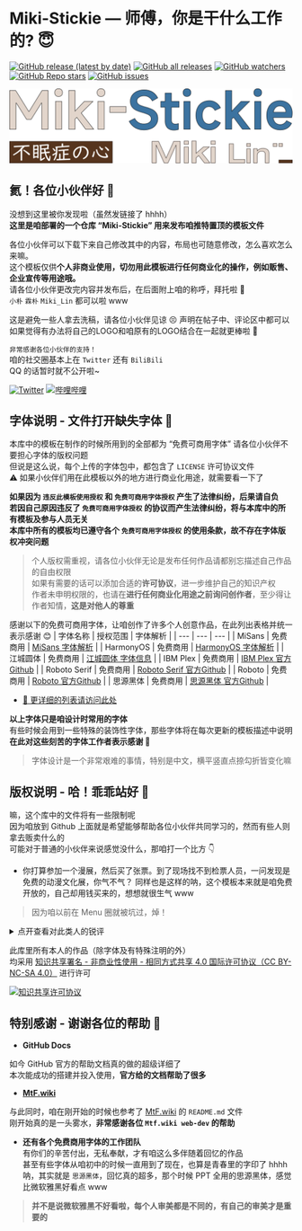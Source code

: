 # Miki-Stickie — 师傅，你是干什么工作的? 😇  
[![GitHub release (latest by date)][versions]][My-Projects]
[![GitHub all releases][Downloads]][My-Projects]
[![GitHub watchers][github-watchers]][watching]
[![GitHub Repo stars][github-r-s]][star]
[![GitHub issues][issues]][miki-stickie-issues]

<!--Miki-Stickie LOGO-->
[![Miki-Stickie][miki-stickie]][Github]

<!--介绍部分-->
## 氦！各位小伙伴好 🥳  
没想到这里被你发现啦（虽然发链接了 hhhh）  
**这里是咱部署的一个仓库 “Miki-Stickie” 用来发布咱推特置顶的模板文件**  

各位小伙伴可以下载下来自己修改其中的内容，布局也可随意修改，怎么喜欢怎么来嘛。  
这个模板仅供**个人非商业使用，切勿用此模板进行任何商业化的操作，例如贩售、企业宣传等用途哦。**  
请各位小伙伴更改完内容并发布后，在后面附上咱的称呼，拜托啦 🥰  
`小朴` `霖朴` `Miki_Lin` 都可以啦 www  
  
这是避免一些人拿去洗稿，请各位小伙伴见谅 😣 声明在帖子中、评论区中都可以  
如果觉得有办法将自己的LOGO和咱原有的LOGO结合在一起就更棒啦 🤘  

`非常感谢各位小伙伴的支持！`  
咱的社交圈基本上在 `Twitter` 还有 `BiliBili`  
QQ 的话暂时就不公开啦~  
   
[![Twitter][twitter]](https://twitter.com/Miki_Lin_CN) [![哔哩哔哩][BiliBili]](https://space.bilibili.com/22974524)

<!--字体部分-->
## 字体说明 - 文件打开缺失字体 🤨  
本库中的模板在制作的时候所用到的全部都为 “免费可商用字体” 请各位小伙伴不要担心字体的版权问题  
但说是这么说，每个上传的字体包中，都包含了 `LICENSE` 许可协议文件  
⚠️ 如果小伙伴们用在此模板以外的地方进行商业化用途，就需要看一下了  
  
**如果因为 `违反此模板使用授权` 和 `免费可商用字体授权` 产生了法律纠纷，后果请自负**  
**若因自己原因违反了 `免费可商用字体授权` 的协议而产生法律纠纷，将与本库中的所有模板及参与人员无关**  
**本库中所有的模板均已遵守各个 `免费可商用字体授权` 的使用条款，故不存在字体版权冲突问题**

> 个人版权需重视，请各位小伙伴无论是发布任何作品请都别忘描述自己作品的自由权限  
> 如果有需要的话可以添加合适的**许可协议**，进一步维护自己的知识产权  
> 作者未申明权限的，也请在**进行任何商业化用途之前询问创作者**，至少得让作者知情，**这是对他人的尊重**  
  
感谢以下的免费可商用字体，让咱创作了许多个人创意作品，在此列出表格并统一表示感谢 😊
| 字体名称 | 授权范围 | 字体解析 |
| --- | --- | --- |
| MiSans | 免费商用 | [MiSans 字体解析][MiSans-analysis] |
| HarmonyOS | 免费商用 | [HarmonyOS 字体解析][HarmonyOS-analysis] |
| 江城圆体 | 免费商用 | [江城圆体 字体信息][江城圆体-info] |
| IBM Plex | 免费商用 | [IBM Plex 官方Github][IBM-Plex-Github] |
| Roboto Serif | 免费商用 | [Roboto Serif 官方Github][Roboto-Serif-Github] |
| Roboto | 免费商用 | [Roboto 官方Github][Roboto-Github] |
| 思源黑体 | 免费商用 | [思源黑体 官方Github][思源黑体-Github] |  
- [🔗 更详细的列表请访问此处][Github-fonts-info]

**以上字体只是咱设计时常用的字体**  
有些时候会用到一些特殊的装饰性字体，那些字体将在每次更新的模板描述中说明  
**在此对这些刻苦的字体工作者表示感谢 🥰**
> 字体设计是一个非常艰难的事情，特别是中文，横平竖直点捺勾折皆变化嘛

<!--版权部分-->
## 版权说明 - 哈！乖乖站好 🤪
嘛，这个库中的文件将有一些限制呢  
因为咱放到 Github 上面就是希望能够帮助各位小伙伴共同学习的，然而有些人则拿去贩卖什么的  
可能对于普通的小伙伴来说感觉没什么，那咱打一个比方 👇  
- 你打算参加一个漫展，然后买了张票。到了现场找不到检票人员，一问发现是免费的动漫文化展，你气不气？
同样也是这样的呐，这个模板本来就是咱免费开放的，自己却用钱买来的，想想就很生气 www  
> 因为咱以前在 Menu 圈就被坑过，焯！  

<details><summary>点开查看对此类人的锐评</summary>
<p>

**你怎么做得出的？你这个年龄段，你这个阶段你搞成这样（后仰）**  
**有点出席没有？！**  

</p>
</details>
  
此库里所有本人的作品（除字体及有特殊注明的外）  
均采用 [知识共享署名 - 非商业性使用 - 相同方式共享 4.0 国际许可协议（CC BY-NC-SA 4.0）][cc-licensing] 进行许可  
  
[![知识共享许可协议][cc-licensing-img]][cc-licensing]


<!--特别感谢-->
## 特别感谢 - 谢谢各位的帮助 🥰
- **GitHub Docs**  

如今 GitHub 官方的帮助文档真的做的超级详细了  
本次能成功的搭建并投入使用，**官方给的文档帮助了很多**  
- **[MtF.wiki][Mtfwiki-link]**  

与此同时，咱在刚开始的时候也参考了 [MtF.wiki][Mtfwiki-link] 的 `README.md` 文件  
刚开始真的是一头雾水，**非常感谢各位 `Mtf.wiki web-dev` 的帮助**  

- **还有各个免费商用字体的工作团队**  
有你们的辛苦付出，无私奉献，才有咱这么多伴随着回忆的作品  
甚至有些字体从咱初中的时候一直用到了现在，也算是青春里的字印了 hhhh  
呐，其实就是 `思源黑体`，回忆真的超多，那个时候 PPT 全用的思源黑体，感觉比微软雅黑好看点 www  
> **并不是说微软雅黑不好看啦，每个人审美都是不同的，有自己的审美才是重要的**


<!--跳转地址（按顺序）-->
[My-Projects]: https://github.com/MikiLin-wiviw/Miki-Stickie
[watching]: https://github.com/MikiLin-wiviw/Miki-Stickie/watchers
[star]: https://github.com/MikiLin-wiviw/Miki-Stickie/stargazers
[miki-stickie-issues]: https://github.com/MikiLin-wiviw/Miki-Stickie/issues
[Github]: https://github.com/MikiLin-wiviw/Miki-Stickie

<!--URL地址（按顺序）-->
[versions]: https://img.shields.io/github/v/release/MikiLin-wiviw/Miki-Stickie?color=73bd62&logoColor=73bd62&label=Versions&logo=CLion&logoWidth=11
[Downloads]: https://img.shields.io/github/downloads/MikiLin-wiviw/Miki-Stickie/total?logo=DocuSign
[github-watchers]: https://img.shields.io/github/watchers/MikiLin-wiviw/Miki-Stickie?logo=CodeSandbox&color=critical&logoColor=db664f
[github-r-s]: https://img.shields.io/github/stars/MikiLin-wiviw/Miki-Stickie?logo=CodeSandbox&color=critical&logoColor=db664f
[issues]: https://img.shields.io/github/issues-raw/MikiLin-wiviw/Miki-Stickie?logo=Bitrise
[miki-stickie]: ./data/miki-stickie-logo.svg
[twitter]: https://img.shields.io/badge/dynamic/json?url=https%3A%2F%2Fapi.swo.moe%2Fstats%2Ftwitter%2FMiki_Lin_CN&query=count&color=1da1f2&label=Twitter&labelColor=5d5d5d&logo=twitter&suffix=+Follows&cacheSeconds=3600
[BiliBili]: https://img.shields.io/badge/dynamic/json?url=https%3A%2F%2Fapi.swo.moe%2Fstats%2Fbilibili%2F22974524&query=count&color=00a1d6&label=BiliBili&labelColor=FE7398&logo=Bilibili&suffix=+%E7%B2%89%E4%B8%9D%E6%95%B0&cacheSeconds=3600
[Github-fonts-info]: https://github.com/MikiLin-wiviw/Miki-Stickie/blob/master/data/fonts/info.md
[cc-licensing]: https://creativecommons.org/licenses/by-nc-sa/4.0/
[cc-licensing-img]: https://i.creativecommons.org/l/by-nc-sa/4.0/88x31.png
[Mtfwiki-link]: https://github.com/mtf-wiki/MtF-Wiki

<!--相对链接（按顺序）-->
[MiSans-analysis]: https://web.vip.miui.com/page/info/mio/mio/detail?postId=33935854
[HarmonyOS-analysis]: https://developer.harmonyos.com/cn/docs/design/font-0000001157868583
[江城圆体-info]: https://www.thosefree.com/jiangcheng-font
[IBM-Plex-Github]: https://github.com/IBM/plex
[Roboto-Serif-Github]: https://github.com/googlefonts/roboto-serif/
[Roboto-Github]: https://github.com/googlefonts/roboto
[思源黑体-Github]: https://github.com/adobe-fonts/source-han-sans/tree/release

<!--<a rel="license" href="http://creativecommons.org/licenses/by-nc-sa/4.0/"><img alt="知识共享许可协议" style="border-width:0" src="https://i.creativecommons.org/l/by-nc-sa/4.0/88x31.png" /></a><br />本作品采用<a rel="license" href="http://creativecommons.org/licenses/by-nc-sa/4.0/">知识共享署名-非商业性使用-相同方式共享 4.0 国际许可协议</a>进行许可。-->
